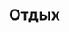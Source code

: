 ---
title: Отдых
description: Статьи посвященные отдыху
image: "rest.jpg"
style:
    background: "#e7b01d"
    color: "#fff"
---